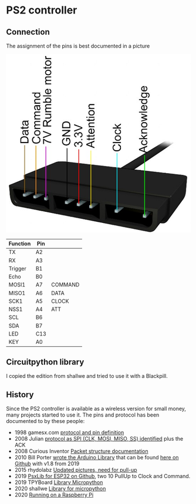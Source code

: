 # PS2 controller

## Connection

The assignment of the pins is best documented in a picture

![Connector PS2](connector_ps2.jpg)

| Function | Pin |          |
|----------|-----|----------|
| TX       | A2  |          |
| RX       | A3  |          |
| Trigger  | B1  |          |
| Echo     | B0  |          |
| MOSI1    | A7  | COMMAND |
| MISO1    | A6  | DATA     |
| SCK1     | A5  | CLOCK    |
| NSS1     | A4  | ATT      |
| SCL      | B6  |          |
| SDA      | B7  |          |
| LED      | C13 |          |
| KEY      | A0  |          |

## Circuitpython library

I copied the edition from shallwe and tried to use it with a Blackpill.

## History

Since the PS2 controller is available as a wireless version for small money, many projects started to use it. The pins and protocol has been documented to by these people:

- 1998 gamesx.com [protocol and pin definition](https://gamesx.com/controldata/psxcont/psxcont.htm)
- 2008 Julian [protocol as SPI (CLK, MOSI, MISO, SS) identified](hhttps://blog.nearfuturelaboratory.com/2008/06/19/playstation2-logic-analysis/) plus the ACK
- 2008 Curious Inventor [Packet structure documentation](https://store.curiousinventor.com/guides/PS2/)
- 2010 Bill Porter [wrote the Arduino Library](http://www.billporter.info/2010/06/05/playstation-2-controller-arduino-library-v1-0/) that can be found [here on Github](https://github.com/madsci1016/Arduino-PS2X) with v1.8 from 2019
- 2015 rhydolabz [Updated pictures, need for pull-up](https://www.rhydolabz.com/wiki/?p=12663)
- 2019 [PsxLib for ESP32 on Github](https://github.com/GiuseppePorcheddu/PsxLib), two 10 PullUp to Clock and Command.
- 2019 TPYBoard [Library Micropython](https://github.com/TPYBoard/TPYBoard_lib/tree/master/18.PS2%20---%20PS2%E6%97%A0%E7%BA%BF%E6%89%8B%E6%9F%84)
- 2020 shallwe [Library for micropython](https://github.com/shallwe/micropython_ps2)
- 2020 [Running on a Raspberry Pi](https://www.programmersought.com/article/71065949952/)

